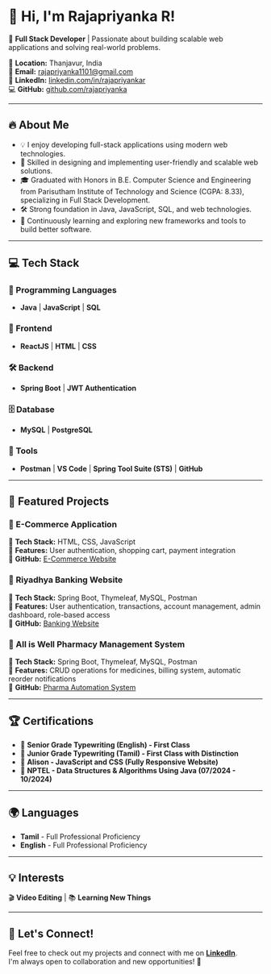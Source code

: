 # 👋 Hi, I'm Rajapriyanka R!  
🚀 **Full Stack Developer** | Passionate about building scalable web applications and solving real-world problems.  

📍 **Location:** Thanjavur, India  
📧 **Email:** [rajapriyanka1101@gmail.com](mailto:rajapriyanka1101@gmail.com)  
🔗 **LinkedIn:** [linkedin.com/in/rajapriyankar](https://www.linkedin.com/in/rajapriyankar/)  
💻 **GitHub:** [github.com/rajapriyanka](https://github.com/rajapriyanka)  

---

## 🔥 About Me  
- 💡 I enjoy developing full-stack applications using modern web technologies.
- 🎯 Skilled in designing and implementing user-friendly and scalable web solutions.
- 🎓 Graduated with Honors in B.E. Computer Science and Engineering from Parisutham Institute of Technology and Science (CGPA: 8.33), specializing in Full Stack Development.
- 🛠️ Strong foundation in Java, JavaScript, SQL, and web technologies.
- 🌱 Continuously learning and exploring new frameworks and tools to build better software.
---

## 💻 Tech Stack  

### 🚀 Programming Languages  
- **Java** | **JavaScript** | **SQL**  

### 🎨 Frontend  
- **ReactJS** | **HTML** | **CSS**  

### 🛠️ Backend  
- **Spring Boot** | **JWT Authentication**  

### 🗄️ Database  
- **MySQL** | **PostgreSQL**  

### 🔧 Tools  
- **Postman** | **VS Code** | **Spring Tool Suite (STS)** | **GitHub**  

---

## 🌟 Featured Projects  

### 🛒 E-Commerce Application  
📌 **Tech Stack:** HTML, CSS, JavaScript  
🔹 **Features:** User authentication, shopping cart, payment integration  
🔗 **GitHub:** [E-Commerce Website](https://github.com/rajapriyanka/E-Commerce-Application-On-IBM-Cloud-Foundry.git)  

### 🏦 Riyadhya Banking Website  
📌 **Tech Stack:** Spring Boot, Thymeleaf, MySQL, Postman  
🔹 **Features:** User authentication, transactions, account management, admin dashboard, role-based access  
🔗 **GitHub:** [Banking Website](https://github.com/rajapriyanka/Riyadhya-Banking-Website.git)  

### 💊 All is Well Pharmacy Management System  
📌 **Tech Stack:** Spring Boot, Thymeleaf, MySQL, Postman  
🔹 **Features:** CRUD operations for medicines, billing system, automatic reorder notifications  
🔗 **GitHub:** [Pharma Automation System](https://github.com/rajapriyanka/Pharma-Automation-System.git)  

---

## 🏆 Certifications  
- 🏅 **Senior Grade Typewriting (English) - First Class**  
- 🏅 **Junior Grade Typewriting (Tamil) - First Class with Distinction**  
- 📜 **Alison - JavaScript and CSS (Fully Responsive Website)**  
- 📜 **NPTEL - Data Structures & Algorithms Using Java (07/2024 - 10/2024)**  

---

## 🌍 Languages  
- **Tamil** - Full Professional Proficiency  
- **English** - Full Professional Proficiency  

---

## 💡 Interests  
🎬 **Video Editing** | 📚 **Learning New Things**  

---

## 💬 Let's Connect!  
Feel free to check out my projects and connect with me on **[LinkedIn](https://www.linkedin.com/in/rajapriyankar/)**.  
I'm always open to collaboration and new opportunities! 🚀  



